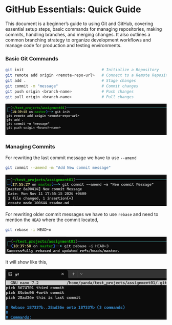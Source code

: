 # GitHub Essentials: Quick Guide

This document is a beginner’s guide to using Git and GitHub, covering essential setup steps, basic commands for managing repositories, making commits, handling branches, and merging changes. It also outlines a common branching strategy to organize development workflows and manage code for production and testing environments.

### Basic Git Commands
```bash
git init                                  # Initialize a Repository
git remote add origin <remote-repo-url>   # Connect to a Remote Repository
git add .                                 # Stage changes
git commit -m "message"                   # Commit changes
git push origin <branch-name>             # Push changes
git pull origin <branch-name>             # Pull changes
```
![](./screenshoots/Screenshot_1.png)

### Managing Commits

For rewriting the last commit message we have to use ```--amend``` 
```bash
git commit --amend -m "Add New commit message"
```
![](./screenshoots/Screenshot_2.png)

For rewriting older commit messages we have to use ```rebase``` and need to mention the ```HEAD``` where the commit located,
```bash
git rebase -i HEAD~n
```
![](./screenshoots/Screenshot_3.png)

It will show like this,

![](./screenshoots/Screenshot_4.png)